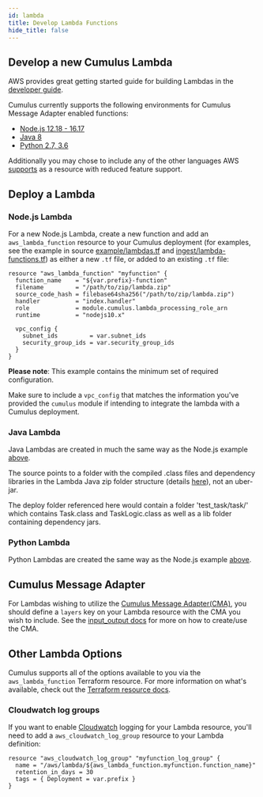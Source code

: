 ```yaml
---
id: lambda
title: Develop Lambda Functions
hide_title: false
---
```


## Develop a new Cumulus Lambda

AWS provides great getting started guide for building Lambdas in the [developer guide](https://docs.aws.amazon.com/lambda/latest/dg/getting-started.html).

Cumulus currently supports the following environments for Cumulus Message Adapter enabled functions:

* [Node.js 12.18 - 16.17](https://docs.aws.amazon.com/lambda/latest/dg/programming-model.html)
* [Java 8](https://docs.aws.amazon.com/lambda/latest/dg/java-programming-model.html)
* [Python 2.7, 3.6](https://docs.aws.amazon.com/lambda/latest/dg/python-programming-model.html)

Additionally you may chose to include any of the other languages AWS [supports](https://docs.aws.amazon.com/lambda/latest/dg/lambda-runtimes.html) as a resource with reduced feature support.

## Deploy a Lambda

### Node.js Lambda

For a new Node.js Lambda, create a new function and add an `aws_lambda_function` resource to your Cumulus deployment (for examples, see the example in source [example/lambdas.tf](https://github.com/nasa/cumulus/blob/master/example/cumulus-tf/lambdas.tf) and [ingest/lambda-functions.tf](https://github.com/nasa/cumulus/blob/master/tf-modules/ingest/lambda-functions.tf)) as either a new `.tf` file, or added to an existing `.tf` file:

```hcl
resource "aws_lambda_function" "myfunction" {
  function_name    = "${var.prefix}-function"
  filename         = "/path/to/zip/lambda.zip"
  source_code_hash = filebase64sha256("/path/to/zip/lambda.zip")
  handler          = "index.handler"
  role             = module.cumulus.lambda_processing_role_arn
  runtime          = "nodejs10.x"

  vpc_config {
    subnet_ids         = var.subnet_ids
    security_group_ids = var.security_group_ids
  }
}
```

**Please note**: This example contains the minimum set of required configuration.

Make sure to include a `vpc_config` that matches the information you've provided the `cumulus` module if intending to integrate the lambda with a Cumulus deployment.

### Java Lambda

Java Lambdas are created in much the same way as the Node.js example [above](#node.js-lambda).

The source points to a folder with the compiled .class files and dependency libraries in the Lambda Java zip folder structure (details [here](https://docs.aws.amazon.com/lambda/latest/dg/create-deployment-pkg-zip-java.html)), not an uber-jar.

The deploy folder referenced here would contain a folder 'test_task/task/' which contains Task.class and TaskLogic.class as well as a lib folder containing dependency jars.

### Python Lambda

Python Lambdas are created the same way as the Node.js example [above](#node.js-lambda).

## Cumulus Message Adapter

For Lambdas wishing to utilize the [Cumulus Message Adapter(CMA)](cumulus-task-message-flow), you should define a `layers` key on your Lambda resource with the CMA you wish to include. See the [input_output docs](workflows/input_output.md) for more on how to create/use the CMA.

## Other Lambda Options

Cumulus supports all of the options available to you via the `aws_lambda_function` Terraform resource.   For more information on what's available, check out the [Terraform resource docs](https://www.terraform.io/docs/providers/aws/r/lambda_function.html).

### Cloudwatch log groups

If you want to enable [Cloudwatch](https://docs.aws.amazon.com/AmazonCloudWatch/latest/monitoring/index.html) logging for your Lambda resource, you'll need to add a `aws_cloudwatch_log_group` resource to your Lambda definition:

```hcl
resource "aws_cloudwatch_log_group" "myfunction_log_group" {
  name = "/aws/lambda/${aws_lambda_function.myfunction.function_name}"
  retention_in_days = 30
  tags = { Deployment = var.prefix }
}
```
